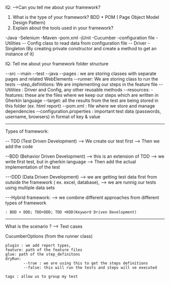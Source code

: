 IQ:
-->Can you tell me about your framework?

1) What is the type of your framework? BDD + POM ( Page Object Model Design Pattern)
2) Explain about the tools used in your framework?

  
  -Java
  -Selenium
  -Maven
  -pom.xml
  -jUnit
  -Cucumber
  -configuration file
  -Utilities
        -- Config class to read data from configuration file
        -- Driver -Singleton (By creating private constructor and create a method to get an instance of it)

IQ:
Tell me about your framework folder structure

   --src
    --main
    --test
        --java
                --pages : we are storing classes with separate pages and related WebElements
                --runner: We are storing class to run the tests
                --step_definitions:  We are implementing our steps in the feature file
                -- Utilities : Driver and Config, any other reusable methods 
        --resources:
                -features: these are the files where we keep our steps which are written in Gherkin language
   --target: all the results from the test are being stored in this folder (ex. html report)
   --pom.xml : file where we store and manage dependencies 
   --configuration.properties : important test data (passwords, username, browsers) in format of key & value

----
Types of framework:

 -- TDD (Test Driven Development)
   --> We create our test first
   --> Then we add the code

--BDD (Behavior Driven Development)
    --> this is an extension of TDD
    --> we write first test, but in gherkin language
    --> Then add the actual implementation of the test

---DDD (Data Driven Development)
  --> we are getting test data first from outside the framework  ( ex. excel, database), 
  --> we are runnig our tests using multiple data sets

---Hybrid framework:
    --> we combine different approaches from different types of framework

    : BDD + DDD; TDD+DDD; TDD +KDD(Keyword Driven Development)

-----------
What is the scenario ?  --> Test cases

CucumberOptions (from the runner class)

    plugin : we add report types,
    feature: path of the feature files
    glue: path of the step_definitons
    dryRun:
            --true : we are using this to get the steps definitions
            --false: this will run the tests and steps will ve executed

    tags : allow us to group my test